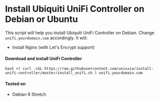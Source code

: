 # Install Ubiquiti UniFi Controller on Debian or Ubuntu

This script will help you install Ubiquiti UniFi Controller on Debian. Change `unifi.yourdomain.com` accordingly. It will:

* Install Nginx (with Let's Encrypt support)

#### Download and install UniFi Controller

```
bash <( curl -sSL https://raw.githubusercontent.com/unixxio/install-unifi-controller/master/install_unifi.sh ) unifi.yourdomain.com
```

#### Tested on

* Debian 9 Stretch
